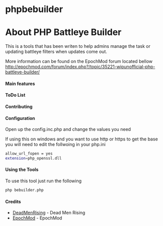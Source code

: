 # phpbebuilder

# About PHP Battleye Builder #
 
This is a tools that has been writen to help admins manage the task or updating battleye filters when updates come out.

More information can be found on the EpochMod forum located bellow
http://epochmod.com/forum/index.php?/topic/35221-wipunofficial-php-battleye-builder/


#### Main features ####

#### ToDo List ####

#### Contributing ####

#### Configuration ####

Open up the config.inc.php and change the values you need

If using this on windows and you want to use http or https to get the base you will need to edit the follwoing in your php.ini

```sh
allow_url_fopen = yes
extension=php_openssl.dll
```


#### Using the Tools ####
To use this tool just run the following

```sh
php bebuilder.php
```

#### Credits ####

* [DeadMenRising] - Dead Men Rising
* [EpochMod] - EpochMod


[DeadMenRising]:http://www.deadmenrising.net/
[EpochMod]:http://epochmod.com/
